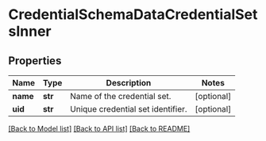 # CredentialSchemaDataCredentialSetsInner


## Properties
Name | Type | Description | Notes
------------ | ------------- | ------------- | -------------
**name** | **str** | Name of the credential set. | [optional] 
**uid** | **str** | Unique credential set identifier. | [optional] 

[[Back to Model list]](../README.md#documentation-for-models) [[Back to API list]](../README.md#documentation-for-api-endpoints) [[Back to README]](../README.md)


